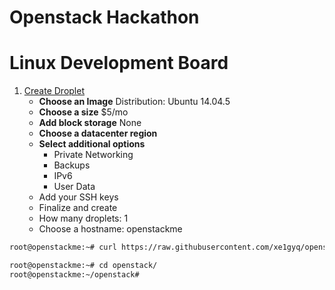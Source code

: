 # Openstack Hackathon

# Linux Development Board

1. [Create Droplet](https://cloud.digitalocean.com/droplets )
   - __Choose an Image__ Distribution: Ubuntu 14.04.5 
   - __Choose a size__ $5/mo 
   - __Add block storage__ None
   - __Choose a datacenter region__
   - __Select additional options__ 
     - Private Networking
     - Backups
     - IPv6
     - User Data
   -  Add your SSH keys
   -  Finalize and create
     - How many droplets: 1
     - Choose a hostname: openstackme     


```sh
root@openstackme:~# curl https://raw.githubusercontent.com/xe1gyq/openstack/master/setup.sh -o - | sh
```

```sh
root@openstackme:~# cd openstack/
root@openstackme:~/openstack#  
```